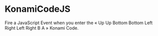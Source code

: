 # KonamiCodeJS #

Fire a JavaScript Event when you enter the « Up Up Bottom Bottom Left Right Left Right B A » Konami Code.
